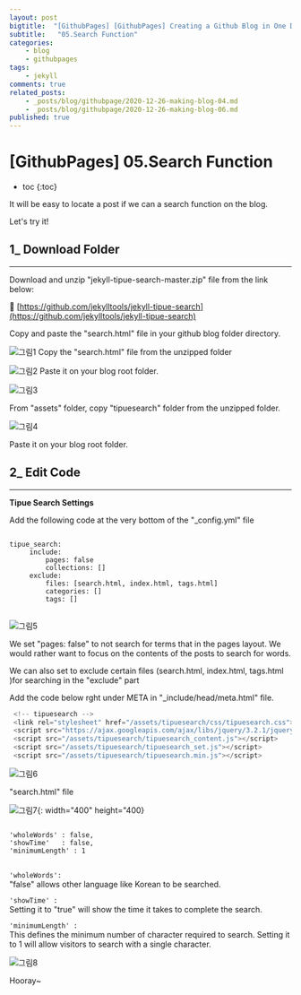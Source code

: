 ```yaml
---
layout: post
bigtitle:  "[GithubPages] [GithubPages] Creating a Github Blog in One Day"
subtitle:   "05.Search Function"
categories:
    - blog
    - githubpages
tags:
    - jekyll
comments: true
related_posts:
    - _posts/blog/githubpage/2020-12-26-making-blog-04.md
    - _posts/blog/githubpage/2020-12-26-making-blog-06.md
published: true
---
```


# [GithubPages] 05.Search Function

* toc
{:toc}

It will be easy to locate a post if we can a search function on the blog.

Let's try it!

## 1_ Download Folder
---
Download and unzip "jekyll-tipue-search-master.zip" file from the link below:

🔗 [​https://github.com/jekylltools/jekyll-tipue-search](https://github.com/jekylltools/jekyll-tipue-search)

Copy and paste the "search.html" file in your github blog folder directory.

![그림1](/assets/img/Blog/githubpages/5-1.jpeg)
Copy the "search.html" file from the unzipped folder

![그림2](/assets/img/Blog/githubpages/5-2.jpg)
Paste it on your blog root folder.

![그림3](/assets/img/Blog/githubpages/5-3.jpg)

From "assets" folder, copy "tipuesearch" folder from the unzipped folder.

![그림4](/assets/img/Blog/githubpages/5-4.jpg)

Paste it on your blog root folder.


## 2_ Edit Code
---
**Tipue Search Settings**

Add the following code at the very bottom of the "_config.yml" file

<pre>
<code>
tipue_search:
     include:
         pages: false
         collections: []
     exclude:
         files: [search.html, index.html, tags.html]
         categories: []
         tags: []
</code>
</pre>

![그림5](/assets/img/Blog/githubpages/5-5.jpeg)

We set "pages: false" to not search for terms that in the pages layout. We would rather want to focus on the contents of the posts to search for words.

We can also set to exclude certain files (search.html, index.html, tags.html​)for searching in the "exclude" part

Add the code below rght under META in "_include/head/meta.html" file.

~~~javascript
 <!-- tipuesearch -->
 <link rel="stylesheet" href="/assets/tipuesearch/css/tipuesearch.css">
 <script src="https://ajax.googleapis.com/ajax/libs/jquery/3.2.1/jquery.min.js"></script>
 <script src="/assets/tipuesearch/tipuesearch_content.js"></script>
 <script src="/assets/tipuesearch/tipuesearch_set.js"></script>
 <script src="/assets/tipuesearch/tipuesearch.min.js"></script>
~~~


![그림6](/assets/img/Blog/githubpages/5-6.JPG)

"search.html" file

![그림7](/assets/img/Blog/githubpages/5-7.jpeg){: width="400" height="400}

<pre>
<code>
'wholeWords' : false,
'showTime'   : false,
'minimumLength' : 1
</code>
</pre>


<code class="language-plaintext highlighter-rouge">'wholeWords': </code>
"false" allows other language like Korean to be searched.

<code class="language-plaintext highlighter-rouge">'showTime' : </code>
Setting it to "true" will show the time it takes to complete the search.

<code class="language-plaintext highlighter-rouge">'minimumLength' : </code>
This defines the minimum number of character required to search. Setting it to 1 will allow visitors to search with a single character.



![그림8](/assets/img/Blog/githubpages/5-8.JPG)

Hooray~
